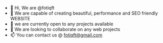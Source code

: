 - 👋 Hi, We are @fotiqft
- 👀 We are capable of creating beautiful, performance and SEO friendly WEBSITE
- 🌱 we are currently open to any projects available
- 💞️ We are looking to collaborate on any web projects
- 📫 You can contact us @ fotiqft@gmail.com

<!---
fotiqft/fotiqft is a ✨ special ✨ repository because its `README.md` (this file) appears on your GitHub profile.
You can click the Preview link to take a look at your changes.
--->
